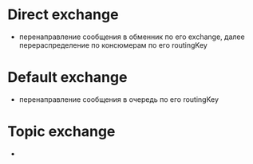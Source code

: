 # Direct exchange
- перенаправление сообщения в обменник по его exchange, далее перераспределение по консюмерам по его routingKey
  
# Default exchange
- перенаправление сообщения в очередь по его routingKey

# Topic exchange
- 
